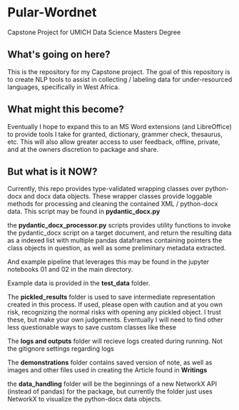 # Pular-Wordnet

Capstone Project for UMICH Data Science Masters Degree

## What's going on here?

This is the repository for my Capstone project. 
The goal of this repository is to create NLP tools to assist in collecting / labeling data for under-resourced languages, specifically in West Africa.

## What might this become?

Eventually I hope to expand this to an MS Word extensions (and LibreOffice) to provide tools I take for granted, dictionary, grammer check, thesaurus, etc. This will also allow greater access to user feedback, offline, private, and at the owners discretion to package and share.

## But what is it NOW?

Currently, this repo provides type-validated wrapping classes over python-docx and docx data objects. These wrapper classes provide loggable methods for processing and cleaning the contained XML / python-docx data. This script may be found in **pydantic_docx.py**

the **pydantic_docx_processor.py** scripts provides utility functions to invoke the pydantic_docx script on a target document, and return the resulting data as a indexed list with multiple pandas dataframes containing pointers the class objects in question, as well as some preliminary metadata extracted.

And example pipeline that leverages this may be found in the jupyter notebooks 01 and 02 in the main directory.

Example data is provided in the **test_data** folder.

The **pickled_results** folder is used to save intermediate representation created in this process. If used, please open with caution and at you own risk, recognizing the normal risks with opening any pickled object. I trust these, but make your own judgements.
Eventually I will need to find other less questionable ways to save custom classes like these

The **logs and outputs** folder will recieve logs created during running. Not the gitignore settings regarding logs

The **demonstrations** folder contains saved version of note, as well as images and other files used in creating the Article found in **Writings**

the **data_handling** folder will be the beginnings of a new NetworkX API (instead of pandas) for the package, but currently the folder just uses NetworkX to visualize the python-docx data objects.
